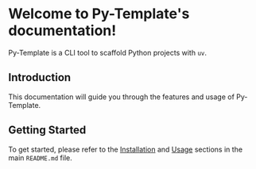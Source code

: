 # Welcome to Py-Template's documentation!

Py-Template is a CLI tool to scaffold Python projects with `uv`.

## Introduction

This documentation will guide you through the features and usage of Py-Template.

## Getting Started

To get started, please refer to the [Installation](../README.md#installation) and [Usage](../README.md#usage) sections in the main `README.md` file.

